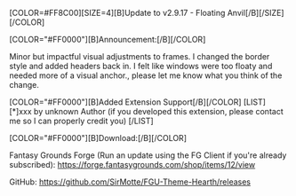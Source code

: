 [COLOR=#FF8C00][SIZE=4][B]Update to v2.9.17 - Floating Anvil[/B][/SIZE][/COLOR]


[COLOR="#FF0000"][B]Announcement:[/B][/COLOR]

Minor but impactful visual adjustments to frames. I changed the border style and added headers back in.
I felt like windows were too floaty and needed more of a visual anchor., please let me know what you think of the change.

[COLOR="#FF0000"][B]Added Extension Support[/B][/COLOR]
    [LIST]
        [*]xxx by unknown Author (if you developed this extension, please contact me so I can properly credit you)
    [/LIST]

[COLOR="#FF0000"][B]Download:[/B][/COLOR]

Fantasy Grounds Forge
(Run an update using the FG Client if you're already subscribed):
https://forge.fantasygrounds.com/shop/items/12/view

GitHub:
https://github.com/SirMotte/FGU-Theme-Hearth/releases

